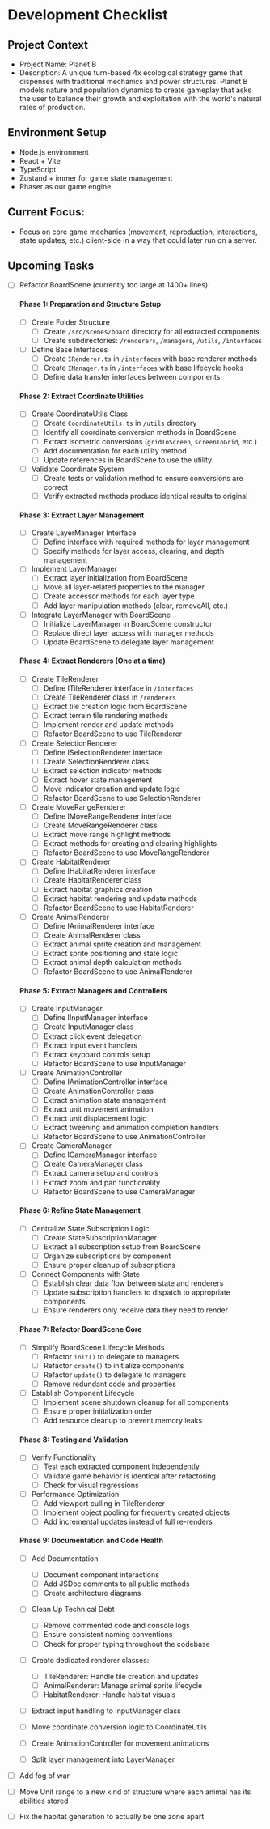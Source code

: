 # Development Checklist

## Project Context
- Project Name: Planet B
- Description: A unique turn-based 4x ecological strategy game that dispenses with traditional mechanics and power structures. Planet B models nature and population dynamics to create gameplay that asks the user to balance their growth and exploitation with the world's natural rates of production. 

## Environment Setup
- Node.js environment
- React + Vite
- TypeScript
- Zustand + immer for game state management
- Phaser as our game engine

## Current Focus:
- Focus on core game mechanics (movement, reproduction, interactions, state updates, etc.) client-side in a way that could later run on a server. 

## Upcoming Tasks
- [ ] Refactor BoardScene (currently too large at 1400+ lines):
  
  #### Phase 1: Preparation and Structure Setup
  - [ ] Create Folder Structure
    - [ ] Create `/src/scenes/board` directory for all extracted components
    - [ ] Create subdirectories: `/renderers`, `/managers`, `/utils`, `/interfaces`
  - [ ] Define Base Interfaces
    - [ ] Create `IRenderer.ts` in `/interfaces` with base renderer methods
    - [ ] Create `IManager.ts` in `/interfaces` with base lifecycle hooks
    - [ ] Define data transfer interfaces between components

  #### Phase 2: Extract Coordinate Utilities
  - [ ] Create CoordinateUtils Class
    - [ ] Create `CoordinateUtils.ts` in `/utils` directory
    - [ ] Identify all coordinate conversion methods in BoardScene
    - [ ] Extract isometric conversions (`gridToScreen`, `screenToGrid`, etc.)
    - [ ] Add documentation for each utility method
    - [ ] Update references in BoardScene to use the utility
  - [ ] Validate Coordinate System
    - [ ] Create tests or validation method to ensure conversions are correct
    - [ ] Verify extracted methods produce identical results to original

  #### Phase 3: Extract Layer Management
  - [ ] Create LayerManager Interface
    - [ ] Define interface with required methods for layer management
    - [ ] Specify methods for layer access, clearing, and depth management
  - [ ] Implement LayerManager
    - [ ] Extract layer initialization from BoardScene
    - [ ] Move all layer-related properties to the manager
    - [ ] Create accessor methods for each layer type
    - [ ] Add layer manipulation methods (clear, removeAll, etc.)
  - [ ] Integrate LayerManager with BoardScene
    - [ ] Initialize LayerManager in BoardScene constructor
    - [ ] Replace direct layer access with manager methods
    - [ ] Update BoardScene to delegate layer management

  #### Phase 4: Extract Renderers (One at a time)
  - [ ] Create TileRenderer
    - [ ] Define ITileRenderer interface in `/interfaces`
    - [ ] Create TileRenderer class in `/renderers`
    - [ ] Extract tile creation logic from BoardScene
    - [ ] Extract terrain tile rendering methods
    - [ ] Implement render and update methods
    - [ ] Refactor BoardScene to use TileRenderer
  - [ ] Create SelectionRenderer
    - [ ] Define ISelectionRenderer interface
    - [ ] Create SelectionRenderer class
    - [ ] Extract selection indicator methods
    - [ ] Extract hover state management
    - [ ] Move indicator creation and update logic
    - [ ] Refactor BoardScene to use SelectionRenderer
  - [ ] Create MoveRangeRenderer
    - [ ] Define IMoveRangeRenderer interface
    - [ ] Create MoveRangeRenderer class
    - [ ] Extract move range highlight methods
    - [ ] Extract methods for creating and clearing highlights
    - [ ] Refactor BoardScene to use MoveRangeRenderer
  - [ ] Create HabitatRenderer
    - [ ] Define IHabitatRenderer interface
    - [ ] Create HabitatRenderer class
    - [ ] Extract habitat graphics creation
    - [ ] Extract habitat rendering and update methods
    - [ ] Refactor BoardScene to use HabitatRenderer
  - [ ] Create AnimalRenderer
    - [ ] Define IAnimalRenderer interface
    - [ ] Create AnimalRenderer class
    - [ ] Extract animal sprite creation and management
    - [ ] Extract sprite positioning and state logic
    - [ ] Extract animal depth calculation methods
    - [ ] Refactor BoardScene to use AnimalRenderer

  #### Phase 5: Extract Managers and Controllers
  - [ ] Create InputManager
    - [ ] Define IInputManager interface
    - [ ] Create InputManager class
    - [ ] Extract click event delegation
    - [ ] Extract input event handlers
    - [ ] Extract keyboard controls setup
    - [ ] Refactor BoardScene to use InputManager
  - [ ] Create AnimationController
    - [ ] Define IAnimationController interface
    - [ ] Create AnimationController class
    - [ ] Extract animation state management
    - [ ] Extract unit movement animation
    - [ ] Extract unit displacement logic
    - [ ] Extract tweening and animation completion handlers
    - [ ] Refactor BoardScene to use AnimationController
  - [ ] Create CameraManager
    - [ ] Define ICameraManager interface
    - [ ] Create CameraManager class
    - [ ] Extract camera setup and controls
    - [ ] Extract zoom and pan functionality
    - [ ] Refactor BoardScene to use CameraManager

  #### Phase 6: Refine State Management
  - [ ] Centralize State Subscription Logic
    - [ ] Create StateSubscriptionManager
    - [ ] Extract all subscription setup from BoardScene
    - [ ] Organize subscriptions by component
    - [ ] Ensure proper cleanup of subscriptions
  - [ ] Connect Components with State
    - [ ] Establish clear data flow between state and renderers
    - [ ] Update subscription handlers to dispatch to appropriate components
    - [ ] Ensure renderers only receive data they need to render

  #### Phase 7: Refactor BoardScene Core
  - [ ] Simplify BoardScene Lifecycle Methods
    - [ ] Refactor `init()` to delegate to managers
    - [ ] Refactor `create()` to initialize components
    - [ ] Refactor `update()` to delegate to managers
    - [ ] Remove redundant code and properties
  - [ ] Establish Component Lifecycle
    - [ ] Implement scene shutdown cleanup for all components
    - [ ] Ensure proper initialization order
    - [ ] Add resource cleanup to prevent memory leaks

  #### Phase 8: Testing and Validation
  - [ ] Verify Functionality
    - [ ] Test each extracted component independently
    - [ ] Validate game behavior is identical after refactoring
    - [ ] Check for visual regressions
  - [ ] Performance Optimization
    - [ ] Add viewport culling in TileRenderer
    - [ ] Implement object pooling for frequently created objects
    - [ ] Add incremental updates instead of full re-renders

  #### Phase 9: Documentation and Code Health
  - [ ] Add Documentation
    - [ ] Document component interactions
    - [ ] Add JSDoc comments to all public methods
    - [ ] Create architecture diagrams
  - [ ] Clean Up Technical Debt
    - [ ] Remove commented code and console logs
    - [ ] Ensure consistent naming conventions
    - [ ] Check for proper typing throughout the codebase

  - [ ] Create dedicated renderer classes:
    - [ ] TileRenderer: Handle tile creation and updates
    - [ ] AnimalRenderer: Manage animal sprite lifecycle
    - [ ] HabitatRenderer: Handle habitat visuals 
  - [ ] Extract input handling to InputManager class
  - [ ] Move coordinate conversion logic to CoordinateUtils
  - [ ] Create AnimationController for movement animations
  - [ ] Split layer management into LayerManager


- [ ] Add fog of war
- [ ] Move Unit range to a new kind of structure where each animal has its abilities stored
- [ ] Fix the habitat generation to actually be one zone apart
